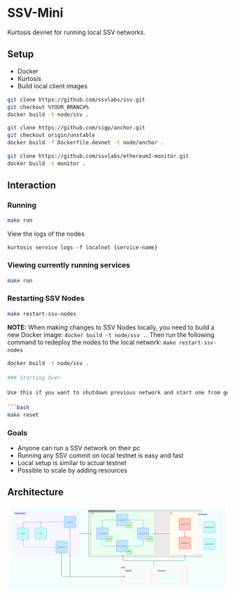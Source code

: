 # SSV-Mini
Kurtosis devnet for running local SSV networks.

## Setup
- Docker
- Kurtosis
- Build local client images

```bash
git clone https://github.com/ssvlabs/ssv.git
git checkout %YOUR_BRANCH%
docker build -t node/ssv . 
```
```bash
git clone https://github.com/sigp/anchor.git
git checkout origin/unstable
docker build -f Dockerfile.devnet -t node/anchor . 
```
```bash
git clone https://github.com/ssvlabs/ethereum2-monitor.git
docker build -t monitor . 
```


## Interaction

### Running 

```bash
make run
```

View the logs of the nodes
```
kurtosis service logs -f localnet {service-name}
```

### Viewing currently running services

```bash
make run
```


### Restarting SSV Nodes

```bash
make restart-ssv-nodes
```

**NOTE:** When making changes to SSV Nodes locally, you need to build a new Docker image: `docker build -t node/ssv .`. Then run the following command to redeploy the nodes to the local network: `make restart-ssv-nodes`

```sh
docker build -t node/ssv .

### Starting Over

Use this if you want to shutdown previous network and start one from genesis

```bash
make reset
```

### Goals 

- Anyone can run a SSV network on their pc
- Running any SSV commit on local testnet is easy and fast
- Local setup is similar to actual testnet
- Possible to scale by adding resources

## Architecture
![Architecture](./docs/architecture.png)